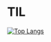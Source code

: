 # TIL


[![Top Langs](https://github-readme-stats.vercel.app/api/top-langs/?username=kimal846@naver.com&layout=compact)](https://github.com/kimjihw/github-readme-stats)
